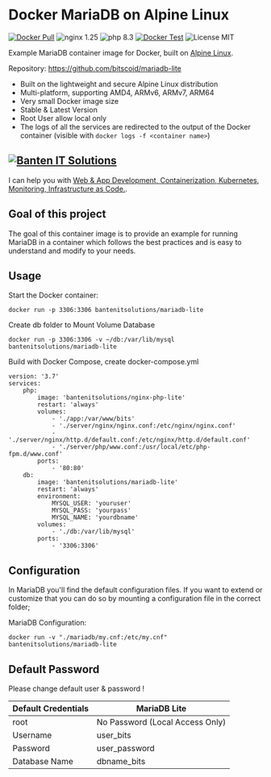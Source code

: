 # Docker MariaDB on Alpine Linux
[![Docker Pull](https://img.shields.io/docker/pulls/bantenitsolutions/mariadb-lite.svg)](https://hub.docker.com/r/bantenitsolutions/mariadb-lite/)
![nginx 1.25](https://img.shields.io/badge/nginx-1.25-brightgreen.svg)
![php 8.3](https://img.shields.io/badge/php-8.3-brightgreen.svg)
[![Docker Test](https://github.com/bitscoid/mariadb-lite/actions/workflows/build.yml/badge.svg?branch=master)](https://github.com/bitscoid/mariadb-lite/actions/workflows/build.yml)
![License MIT](https://img.shields.io/badge/license-MIT-blue.svg)

Example MariaDB container image for Docker, built on [Alpine Linux](https://www.alpinelinux.org/).

Repository: https://github.com/bitscoid/mariadb-lite

* Built on the lightweight and secure Alpine Linux distribution
* Multi-platform, supporting AMD4, ARMv6, ARMv7, ARM64
* Very small Docker image size
* Stable & Latest Version
* Root User allow local only
* The logs of all the services are redirected to the output of the Docker container (visible with `docker logs -f <container name>`)

## [![Banten IT Solutions](https://bits.co.id/wp-content/uploads/Logo.png)](https://bits.co.id)
I can help you with [Web & App Development, Containerization, Kubernetes, Monitoring, Infrastructure as Code.](https://bits.co.id).

## Goal of this project
The goal of this container image is to provide an example for running MariaDB in a container which follows
the best practices and is easy to understand and modify to your needs.

## Usage

Start the Docker container:

    docker run -p 3306:3306 bantenitsolutions/mariadb-lite

Create db folder to Mount Volume Database

    docker run -p 3306:3306 -v ~/db:/var/lib/mysql bantenitsolutions/mariadb-lite

Build with Docker Compose, create docker-compose.yml

    version: '3.7'
    services:
        php:
            image: 'bantenitsolutions/nginx-php-lite'
            restart: 'always'
            volumes:
                - './app:/var/www/bits'
                - './server/nginx/nginx.conf:/etc/nginx/nginx.conf'
                - './server/nginx/http.d/default.conf:/etc/nginx/http.d/default.conf'
                - './server/php/www.conf:/usr/local/etc/php-fpm.d/www.conf'
            ports:
                - '80:80'
        db:
            image: 'bantenitsolutions/mariadb-lite'
            restart: 'always'
            environment:
                MYSQL_USER: 'youruser'
                MYSQL_PASS: 'yourpass'
                MYSQL_NAME: 'yourdbname'
            volumes:
                - './db:/var/lib/mysql'
            ports:
                - '3306:3306'

## Configuration
In MariaDB you'll find the default configuration files.
If you want to extend or customize that you can do so by mounting a configuration file in the correct folder;

MariaDB Configuration:

    docker run -v "./mariadb/my.cnf:/etc/my.cnf" bantenitsolutions/mariadb-lite

## Default Password
Please change default user & password !

| **Default Credentials** 	| **MariaDB Lite**                	|
|-------------------------	|---------------------------------	|
| root                    	| No Password (Local Access Only) 	|
| Username                	| user_bits                       	|
| Password                	| user_password                   	|
| Database Name           	| dbname_bits                     	|
